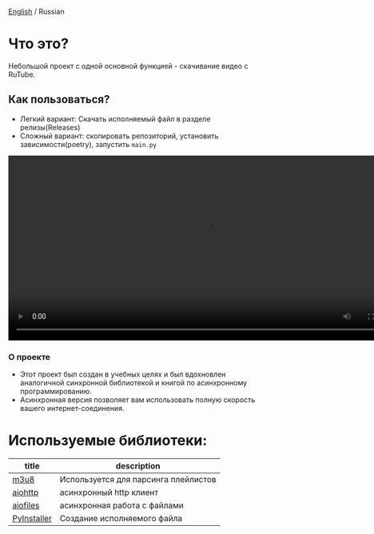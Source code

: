 [English](README.md) / Russian

# Что это?

Небольшой проект с одной основной функцией - скачивание видео с RuTube.

## Как пользоваться?
- Легкий вариант: Скачать исполняемый файл в разделе релизы(Releases)
- Сложный вариант: скопировать репозиторий, установить зависимости(poetry), запустить `main.py`

<video width="798" height="370" controls>
  <source src="screen_cast.mp4" type="video/mp4">
  Your browser does not support the video tag.
</video>

### О проекте
- Этот проект был создан в учебных целях и был вдохновлен аналогичной синхронной библиотекой и книгой по асинхронному программированию.
- Асинхронная версия позволяет вам использовать полную скорость вашего интернет-соединения.


# Используемые библиотеки:

| title                                                     | description                          |
| --------------------------------------------------------- | ------------------------------------ |
| [m3u8](https://github.com/globocom/m3u8/)                 | Используется для парсинга плейлистов |
| [aiohttp](https://github.com/aio-libs/aiohttp)            | асинхронный http клиент              |
| [aiofiles](https://github.com/Tinche/aiofiles)            | асинхронная работа с файлами         |
| [PyInstaller](https://github.com/pyinstaller/pyinstaller) | Создание исполняемого файла          |
